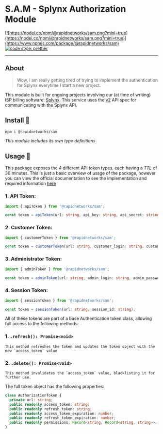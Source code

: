 # S.A.M - Splynx Authorization Module

[![https://nodei.co/npm/@rapidnetworks/sam.png?mini=true](https://nodei.co/npm/@rapidnetworks/sam.png?mini=true)](https://www.npmjs.com/package/@rapidnetworks/sam)
[![code style: prettier](https://img.shields.io/badge/code_style-prettier-ff69b4.svg?style=flat-square)](https://github.com/prettier/prettier)

---

## About

> Wow, I am really getting tired of trying to implement the authentication for Splynx everytime I start a new project.

This module is built for ongoing projects involving our (at time of writing) ISP billing software: [Splynx][Splynx home].
This service uses the [v2][Splynx API Doc] API spec for communicating with the Splynx API.

## Install :electric_plug:

```bash
npm i @rapidnetworks/sam
```

_This module includes its own type definitions_

## Usage :rocket:

This package exposes the 4 different API token types, each having a _TTL_ of 30 minutes.
This is just a basic overview of usage of the package, however you can view the official documentation to see the implementation and required information [here][Splynx authentication page]

### 1. API Token:

```typescript
import { apiToken } from '@rapidnetworks/sam';

const token = apiToken(url: string, api_key: string, api_secret: string);
```

### 2. Customer Token:

```typescript
import { customerToken } from '@rapidnetworks/sam';

const token = customerToken(url: string, customer_login: string, customer_password: string);
```

### 3. Administrator Token:

```typescript
import { adminToken } from '@rapidnetworks/sam';

const token = adminToken(url: string, admin_login: string, admin_password: string, 2fa_code?: string, 2fa_fingerprint?: string);
```

### 4. Session Token:

```typescript
import { sessionToken } from '@rapidnetworks/sam';

const token = sessionToken(url: string, session_id: string);
```

All of these tokens are part of a base Authentication token class, allowing full access to the following methods:

### 1. `.refresh(): Promise<void>`

    This method refreshes the token and updates the token object with the new `access_token` value

### 2. `.delete(): Promise<void>`

    This method invalidates the `access_token` value, blacklisting it for further use.

The full token object has the following properties:

```typescript
class AuthorizationToken {
  private url: string;
  public readonly access_token: string;
  public readonly refresh_token: string;
  public readonly access_token_expiration: number;
  public readonly refresh_token_expiration: number;
  public readonly permissions: Record<string, Record<string, string>>;
}
```

[Splynx home]: https://splynx.com/
[Splynx API Doc]: https://splynx.docs.apiary.io/
[Splynx authentication page]: https://splynx.docs.apiary.io/#introduction/authentication
